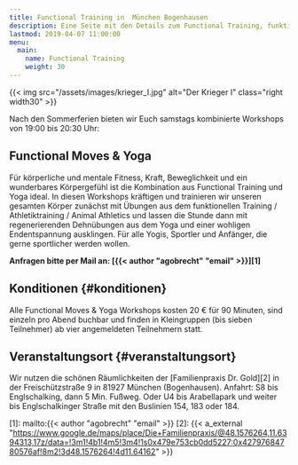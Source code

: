 ```yaml
---
title: Functional Training in  München Bogenhausen
description: Eine Seite mit den Details zum Functional Training, funktionellen Training, Athletiktraining und Animal Moves
lastmod: 2019-04-07 11:00:00
menu:
  main:
    name: Functional Training
    weight: 30
---
```


{{< img src="/assets/images/krieger_I.jpg" alt="Der Krieger I" class="right width30" >}}

Nach den Sommerferien bieten wir Euch samstags kombinierte Workshops von 19:00 bis 20:30 Uhr:
## Functional Moves & Yoga

Für körperliche und mentale Fitness, Kraft, Beweglichkeit und ein wunderbares Körpergefühl ist die Kombination aus Functional Training und Yoga ideal. In diesen Workshops kräftigen und trainieren wir unseren gesamten Körper zunächst mit Übungen aus dem funktionellen Training / Athletiktraining / Animal Athletics und lassen die Stunde dann mit regenerierenden Dehnübungen aus dem Yoga und einer wohligen Endentspannung ausklingen. Für alle Yogis, Sportler und Anfänger, die gerne sportlicher werden wollen.

**Anfragen bitte per Mail an: [{{< author "agobrecht" "email" >}}][1]**

## Konditionen {#konditionen}

Alle Functional Moves & Yoga Workshops kosten 20 € für 90 Minuten, sind einzeln pro Abend buchbar und finden in Kleingruppen (bis sieben Teilnehmer) ab vier angemeldeten Teilnehmern statt. 


## Veranstaltungsort {#veranstaltungsort}

Wir nutzen die schönen Räumlichkeiten der [Familienpraxis Dr. Gold][2] in der Freischützstraße 9 in 81927 München (Bogenhausen). Anfahrt: S8 bis Englschalking, dann 5 Min. Fußweg. Oder U4 bis Arabellapark und weiter bis Englschalkinger Straße mit den Buslinien 154, 183 oder 184.



[1]: mailto:{{< author "agobrecht" "email" >}}
[2]: {{< a_external "https://www.google.de/maps/place/Die+Familienpraxis/@48.1576264,11.6394313,17z/data=!3m1!4b1!4m5!3m4!1s0x479e753cb0dd5227:0x42797684780576af!8m2!3d48.1576264!4d11.64162" >}}

